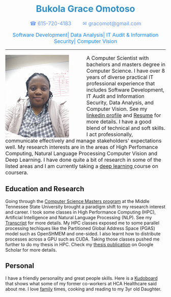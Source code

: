 <div class="info2">
<h1 style = "text-align:center;color:#3090c7">Bukola Grace Omotoso</h1>
<p  style = "text-align:center; font-size: 16px;color:#6698ff"> &#9742; 615-720-4183   &nbsp;&nbsp;&nbsp;&nbsp;&nbsp;&nbsp; &#9993; gracomot@gmail.com</p>
<p style="font-weight:normal; text-align:center; font-size: 16px;color:#1589ff">Software Development| Data Analysis| IT Audit & Information Security| Computer Vision</p>
</div>

<hr/>

<div id="container">
<img src="grace_photo.jpg" alt="Picture of Grace Omotoso" width="200" height="260" align="left" style="margin-top: 0px; margin-right: 55px; margin-bottom: 0px; margin-left: 0px;">
<p style="font-size: 16px;">
A Computer Scientist with bachelors and masters degree in Computer Science.  I have over 8 years of diverse practical IT professional experience that includes Software Development, IT Audit and Information Security, Data Analysis, and Computer Vision. See my <a href="https://www.linkedin.com/in/grace-omotoso-18003345/" target="_blank">linkedin profile</a> and <a href="Resume.pdf" target="_blank">Resume</a>  for more details. I have a good blend of technical and soft skills. I act professionally, communicate effectively and manage stakeholders' expectations well. My research interests are in the areas of High Perfomance Computing, Natural Language Processing Computer Vision and Deep Learning. 
I have done quite a bit of research in some of the listed areas and I am currently taking a <a href="https://www.coursera.org/specializations/deep-learning
" target="_blank">deep learning </a>course on coursera.
 
</p>

<div class="info">
<h2>Education and Research</h2>
Going  through the <a href=" https://www.mtsu.edu/programs/computer-science-ms/index.php
 " target="_blank">Computer Science Masters program</a> at the Middle Tennessee State University brought a paradigm shift to my research interest and career. I took some classes in High Performance Computing (HPC), Artificial Intelligence and Natural Language Processing (NLP). See my  <a href="Transcript.pdf" target="_blank">Transcript</a> for more details. My HPC classes exposed me to some parallel processing techiques like the Partitioned Global Address Space (PGAS) model such as OpenSHMEM and one-sided. I also learnt how to distribute processes across a GPU such as CUDA. Taking those classes pushed me further to do my thesis in HPC. Check my <a href="https://scholar.google.com/citations?user=_IK4Zr0AAAAJ&hl=en#d=gs_md_cita-d&u=%2Fcitations%3Fview_op%3Dview_citation%26hl%3Den%26user%3D_IK4Zr0AAAAJ%26citation_for_view%3D_IK4Zr0AAAAJ%3Au5HHmVD_uO8C%26tzom%3D300" target="_blank">thesis publication</a> on Google Scholar for more details.
</div>

<div class="info">
 <h2>Personal</h2>
 I have a friendly personality and great people skills. Here is a <a href="https://www.kudoboard.com/boards/TdmmrNvc?rid=33742eb0#view" target="_blank">Kudoboard</a> that shows what some of my former co-workers at HCA Healthcare said about me. I love <a href="family.html" target="_blank">family</a> times, cooking and reading to my 3yr old Daughter.
 </div>

